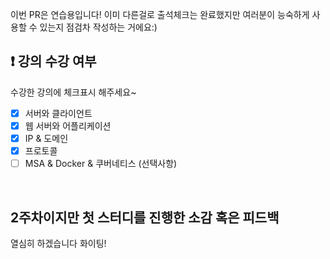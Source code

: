 이번 PR은 연습용입니다! 이미 다른걸로 출석체크는 완료했지만 여러분이 능숙하게 사용할 수 있는지 점검차 작성하는 거에요:)

## ❗️ 강의 수강 여부
수강한 강의에 체크표시 해주세요~

- [x] 서버와 클라이언트
- [x] 웹 서버와 어플리케이션
- [x] IP & 도메인
- [x] 프로토콜
- [ ] MSA & Docker & 쿠버네티스 (선택사항)

<br>

## 2주차이지만 첫 스터디를 진행한 소감 혹은 피드백
열심히 하겠습니다 화이팅!
